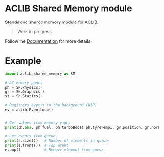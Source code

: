 # ACLIB Shared Memory module

Standalone shared memory module for [ACLIB](https://github.com/ACLIB/ACLIB).

> Work in progress.

Follow the [Documentation](https://github.com/ACLIB/Documentation) for more details.

# Example

```python
import aclib_shared_memory as SM

# AC memory pages
ph = SM.Physics()
gr = SM.Graphics()
st = SM.Statics()

# Registers events in the background (WIP)
ev = aclib.EventLoop()


# Get values from memory pages
print(ph.abs, ph.fuel, ph.turboBoost ph.tyreTempI, gr.position, gr.normalizedCarPosition, st.numCars, st.roadTemp)

# Get events from queue
print(e.size())   # Number of elements in queue
print(e.front())  # Top event
e.pop()           # Remove element from queue
```

